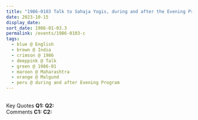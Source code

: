 ```yaml
---
title: "1986-0103 Talk to Sahaja Yogis, during and after the Evening Program, Malgund (2.4 kms N of Gaṇapatīpuḷe), Maharashtra, India"
date: 2023-10-15
display_date: 
sort_date: 1986-01-03.3
permalink: /events/1986-0103-c
tags:
  - blue @ English
  - brown @ India
  - crimson @ 1986
  - deeppink @ Talk
  - green @ 1986-01
  - maroon @ Maharashtra
  - orange @ Malgund
  - peru @ during and after Evening Program
---
```


<br>

<wave-list>
  <list-title color="DarkSeaGreen" width="55">Key Quotes</list-title>
  <list-item color="BlanchedAlmond" width="280"><b>Q1:</b> <i></i></list-item>
  <list-item color="Lavender" width="280"><b>Q2:</b> <i></i></list-item>
</wave-list>

<br>

<wave-list>
  <list-title color="DarkSeaGreen" width="55">Comments</list-title>
  <list-item color="BlanchedAlmond" width="280"><b>C1:</b> <i></i></list-item>
  <list-item color="Lavender" width="280"><b>C2:</b> <i></i></list-item>
</wave-list>